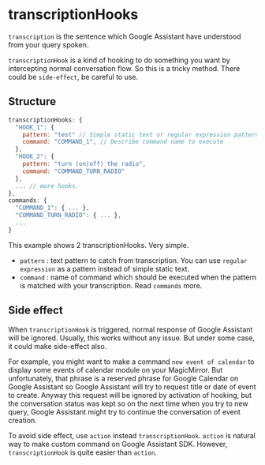 # transcriptionHooks

`transcription` is the sentence which Google Assistant have understood from your query spoken.

`transcriptionHook` is a kind of hooking to do something you want by intercepting normal conversation flow. So this is a tricky method. There could be `side-effect`, be careful to use.

## Structure
```js
transcriptionHooks: {
  "HOOK_1": {
    pattern: "test" // Simple static text or regular expression pattern. (e.g: "test ([a-z 0-9]+)$" )
    command: "COMMAND_1", // Describe command name to execute
  },
  "HOOK_2": {
    pattern: "turn (on|off) the radio",
    command: "COMMAND_TURN_RADIO"
  },
  ... // more hooks.
},
commands: {
  "COMMAND_1": { ... },
  "COMMAND_TURN_RADIO": { ... },
  ...
}
```
This example shows 2 transcriptionHooks. Very simple.
- `pattern` : text pattern to catch from transcription. You can use `regular expression` as a pattern instead of simple static text.
- `command` : name of command which should be executed when the pattern is matched with your transcription. Read `commands` more.

## Side effect
When `transcriptionHook` is triggered, normal response of Google Assistant will be ignored. Usually, this works without any issue. But under some case, it could make side-effect also.

For example, you might want to make a command `new event of calendar` to display some events of calendar module on your MagicMirror. But unfortunately, that phrase is a reserved phrase for Google Calendar on Google Assistant so Google Assistant will try to request title or date of event to create. Anyway this request will be ignored by activation of hooking, but the conversation status was kept so on the next time when you try to new query, Google Assistant might try to continue the conversation of event creation.

To avoid side effect, use `action` instead `transcriptionHook`. `action` is natural way to make custom command on Google Assistant SDK. However, `transcriptionHook` is quite easier than `action`.
